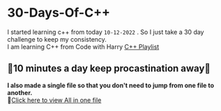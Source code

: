 # 30-Days-Of-C++
I started learning c++ from today `10-12-2022` . So I just take a 30 day challenge to keep my consistency.<br>
I am learning C++ from Code with Harry  [C++ Playlist](https://www.youtube.com/results?search_query=code+with+harry+c%2B%2B)

## 💭10 minutes a day keep procastination away💯<br>
<b>I also made a single file so that you don't need to jump from one file to another.</b><br>
📍[Click here to view All in one file](Journey_so_far.md)
